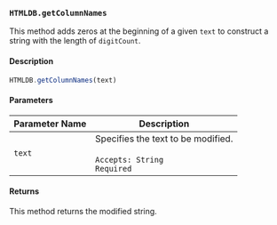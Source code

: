### `HTMLDB.getColumnNames`

This method adds zeros at the beginning of a given `text` to construct a string with the length of `digitCount`.

#### Description

```javascript
HTMLDB.getColumnNames(text)
```

#### Parameters

| Parameter Name             | Description                               |
| -------------------------- | ----------------------------------------- |
| `text` | Specifies the text to be modified.<br><br>`Accepts: String`<br>`Required` |

#### Returns

This method returns the modified string.